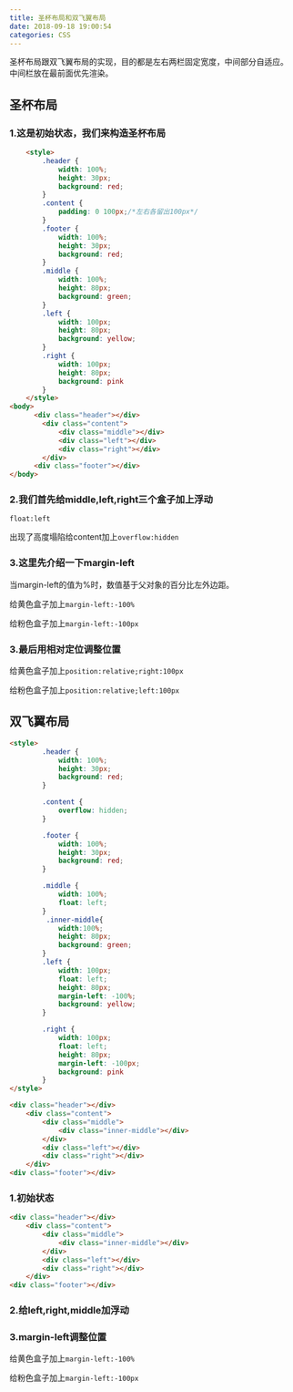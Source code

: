```yaml
---
title: 圣杯布局和双飞翼布局
date: 2018-09-18 19:00:54
categories: CSS
---
```


圣杯布局跟双飞翼布局的实现，目的都是左右两栏固定宽度，中间部分自适应。
中间栏放在最前面优先渲染。 

## 圣杯布局

### 1.这是初始状态，我们来构造圣杯布局

```html
	<style>
		.header {
			width: 100%;
			height: 30px;
			background: red;
		}
		.content {
			padding: 0 100px;/*左右各留出100px*/
		}
		.footer {
			width: 100%;
			height: 30px;
			background: red;
		}
		.middle {		
			width: 100%;
			height: 80px;
			background: green;
		}
		.left {
			width: 100px;
			height: 80px;
			background: yellow;
		}
		.right {		
			width: 100px;
			height: 80px;
			background: pink
		}
	</style>
<body>
	  <div class="header"></div>
     	<div class="content">
			<div class="middle"></div>
			<div class="left"></div>
			<div class="right"></div>
		</div>
	  <div class="footer"></div>
</body>
```

### 2.我们首先给middle,left,right三个盒子加上浮动

`float:left`

出现了高度塌陷给content加上`overflow:hidden`

### 3.这里先介绍一下margin-left

当margin-left的值为%时，数值基于父对象的百分比左外边距。  

给黄色盒子加上`margin-left:-100%`

给粉色盒子加上`margin-left:-100px`  

### 3.最后用相对定位调整位置

给黄色盒子加上`position:relative;right:100px`

给粉色盒子加上`position:relative;left:100px  `

## 双飞翼布局

```html
<style>
        .header {
			width: 100%;
			height: 30px;
			background: red;
		}

		.content {
			overflow: hidden;
		}

		.footer {
			width: 100%;
			height: 30px;
			background: red;
		}

		.middle {			
			width: 100%;
			float: left;
		}
         .inner-middle{
			width:100%;
			height: 80px;
			background: green;			
		}
		.left {
			width: 100px;
			float: left;
			height: 80px;
			margin-left: -100%;
			background: yellow;
		}

		.right {			
			width: 100px;
			float: left;
			height: 80px;
			margin-left: -100px;
			background: pink
		}
</style>

<div class="header"></div>
	<div class="content">
		<div class="middle">
			<div class="inner-middle"></div>
		</div>
		<div class="left"></div>
		<div class="right"></div>
	</div>
<div class="footer"></div>
```

### 1.初始状态

```html
<div class="header"></div>
	<div class="content">
		<div class="middle">
			<div class="inner-middle"></div>
		</div>
		<div class="left"></div>
		<div class="right"></div>
	</div>
<div class="footer"></div>
```

### 2.给left,right,middle加浮动

### 3.margin-left调整位置

给黄色盒子加上`margin-left:-100%`

给粉色盒子加上`margin-left:-100px`  
